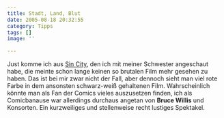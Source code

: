 ```yaml
---
title: Stadt, Land, Blut
date: 2005-08-18 20:32:55
category: Tipps
tags: []
image: ''

---
```


Just komme ich aus [Sin City](http://www.imdb.com/title/tt0401792/), den ich mit meiner Schwester angeschaut habe, die meinte schon lange keinen so brutalen Film mehr gesehen zu haben. Das ist bei mir zwar nicht der Fall, aber dennoch sieht man viel rote Farbe in dem ansonsten schwarz-weiß gehaltenen Film. Wahrscheinlich könnte man als Fan der Comics vieles auszusetzen finden, ich als Comicbanause war allerdings durchaus angetan von **Bruce Willis** und Konsorten. Ein kurzweiliges und stellenweise recht lustiges Spektakel.
